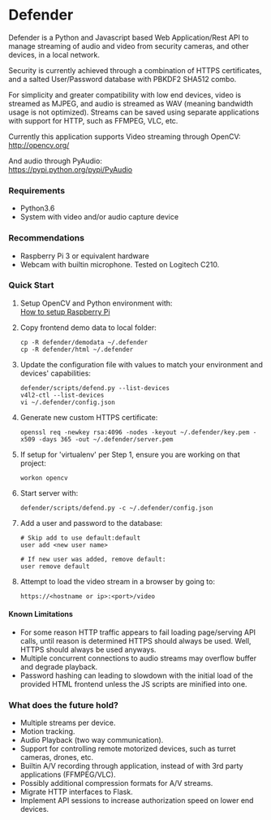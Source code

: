 # Defender

Defender is a Python and Javascript based Web Application/Rest API to manage streaming of audio and
video from security cameras, and other devices, in a local network.

Security is currently achieved through a combination of HTTPS certificates, and a salted
User/Password database with PBKDF2 SHA512 combo.

For simplicity and greater compatibility with low end devices, video is streamed as MJPEG, and audio
is streamed as WAV (meaning bandwidth usage is not optimized). Streams can be saved using separate
applications with support for HTTP, such as FFMPEG, VLC, etc.

Currently this application supports Video streaming through OpenCV:  
http://opencv.org/

And audio through PyAudio:  
https://pypi.python.org/pypi/PyAudio


### Requirements

* Python3.6
* System with video and/or audio capture device


### Recommendations

* Raspberry Pi 3 or equivalent hardware
* Webcam with builtin microphone. Tested on Logitech C210.


### Quick Start

1. Setup OpenCV and Python environment with:  
[How to setup Raspberry Pi](SETUP.md)

2. Copy frontend demo data to local folder:
    ```
    cp -R defender/demodata ~/.defender
    cp -R defender/html ~/.defender
    ```

3. Update the configuration file with values to match your environment and devices' capabilities:
    ```
    defender/scripts/defend.py --list-devices
    v4l2-ctl --list-devices
    vi ~/.defender/config.json
    ```

4. Generate new custom HTTPS certificate:
    ```
    openssl req -newkey rsa:4096 -nodes -keyout ~/.defender/key.pem -x509 -days 365 -out ~/.defender/server.pem
    ```

5. If setup for 'virtualenv' per Step 1, ensure you are working on that project:
    ```
    workon opencv
    ```

6. Start server with:
    ```
    defender/scripts/defend.py -c ~/.defender/config.json
    ```

7. Add a user and password to the database:
    ```
    # Skip add to use default:default
    user add <new user name>
    
    # If new user was added, remove default:
    user remove default
    ```

8. Attempt to load the video stream in a browser by going to:
    ```
    https://<hostname or ip>:<port>/video
    ```


#### Known Limitations

* For some reason HTTP traffic appears to fail loading page/serving API calls, until reason is
determined HTTPS should always be used. Well, HTTPS should always be used anyways.
* Multiple concurrent connections to audio streams may overflow buffer and degrade playback.
* Password hashing can leading to slowdown with the initial load of the provided HTML frontend
unless the JS scripts are minified into one.


### What does the future hold?

* Multiple streams per device.
* Motion tracking.
* Audio Playback (two way communication).
* Support for controlling remote motorized devices, such as turret cameras, drones, etc.
* Builtin A/V recording through application, instead of with 3rd party applications (FFMPEG/VLC).
* Possibly additional compression formats for A/V streams.
* Migrate HTTP interfaces to Flask.
* Implement API sessions to increase authorization speed on lower end devices.
